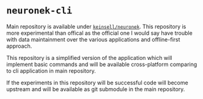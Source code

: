 # `neuronek-cli`

Main repository is available under [`keinsell/neuronek`](https://github.com/keinsell/neuronek). This repository is more experimental than offical as the official one I would say have trouble with data maintainment over the various applications and offline-first approach.

This repository is a simplified version of the application which will implement basic commands and will be available cross-platform comparing to cli application in main repository.

If the experiments in this repository will be successful code will become upstream and will be available as git submodule in the main repository.
